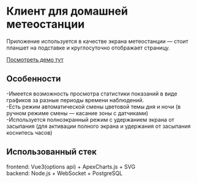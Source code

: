 # Клиент для домашней метеостанции
Приложение используется в качестве экрана метеостанции — стоит планшет на подставке и круглосуточно отображает страницу. 

[Посмотреть демо тут](https://novemberdi.github.io/meteoClient)
 
## Особенности
-Имеется возможность просмотра статистики показаний в виде графиков за разные периоды времени наблюдений.\
-Есть режим автоматической смены цветовой темы дня и ночи (в ручном режиме смены — касание зоны с датчиками)\
-Используется полноэкранный режим с удержанием экрана от засыпания (для активации полного экрана и удержания от засыпания коснитесь часов)

## Использованный стек
frontend: Vue3(options api) + ApexCharts.js + SVG\
backend: Node.js + WebSocket + PostgreSQL
